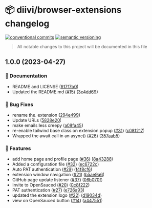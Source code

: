 # 📦 diivi/browser-extensions changelog

[![conventional commits](https://img.shields.io/badge/conventional%20commits-1.0.0-yellow.svg)](https://conventionalcommits.org)
[![semantic versioning](https://img.shields.io/badge/semantic%20versioning-2.0.0-green.svg)](https://semver.org)

> All notable changes to this project will be documented in this file

## 1.0.0 (2023-04-27)


### 📝 Documentation

* README and LICENSE ([917f7b0](https://github.com/diivi/browser-extensions/commit/917f7b0ba3000eee64e4344d9a21205512b3cc2e))
* Updated the README.md ([#15](https://github.com/diivi/browser-extensions/issues/15)) ([3e4dd69](https://github.com/diivi/browser-extensions/commit/3e4dd69c52477596bb5a2f5e4d4a1b46bbb981df))


### 🐛 Bug Fixes

*  rename the. extension ([294e499](https://github.com/diivi/browser-extensions/commit/294e499f1db5e4c9d094a620417c46287bfbfb06))
*  Update URLs ([5828e20](https://github.com/diivi/browser-extensions/commit/5828e204a00b9731e8d9075184b4c008f66c294b))
* make emails less creepy ([a08fa45](https://github.com/diivi/browser-extensions/commit/a08fa4510130f357e1d8be12536d20a84f7c1098))
* re-enable tailwind base class on extension popup ([#31](https://github.com/diivi/browser-extensions/issues/31)) ([c081217](https://github.com/diivi/browser-extensions/commit/c081217e778ad6b91352d2e7e6d1693a61ca2b8f))
* Wrapped the await call in an async() ([#26](https://github.com/diivi/browser-extensions/issues/26)) ([357aab5](https://github.com/diivi/browser-extensions/commit/357aab514ee1cbcd0e61c3220cff20c7c8a197be))


### 🍕 Features

* add home page and profile page ([#36](https://github.com/diivi/browser-extensions/issues/36)) ([8a43288](https://github.com/diivi/browser-extensions/commit/8a4328892d138a9f1eb92aa8a80b33a970659de0))
* Added a configuration file ([#32](https://github.com/diivi/browser-extensions/issues/32)) ([ec6722c](https://github.com/diivi/browser-extensions/commit/ec6722c360dfcdb5cc10cb2300448e1656d58456))
* Auto PAT authentication ([#29](https://github.com/diivi/browser-extensions/issues/29)) ([f4f8cf6](https://github.com/diivi/browser-extensions/commit/f4f8cf6d1749d9aa23d3011dd130047f884e3e0f))
* extension window navigation ([#21](https://github.com/diivi/browser-extensions/issues/21)) ([b5ae9a6](https://github.com/diivi/browser-extensions/commit/b5ae9a6e5d032b0ce2ab344b30f029598ca8608f))
* GitHub page update listener ([#37](https://github.com/diivi/browser-extensions/issues/37)) ([06b070f](https://github.com/diivi/browser-extensions/commit/06b070fbd1a39f043a640d3f6e3de278a880b983))
* Invite to OpenSauced ([#20](https://github.com/diivi/browser-extensions/issues/20)) ([0c8f222](https://github.com/diivi/browser-extensions/commit/0c8f22286475edeff53f9226f71e46bbb338287f))
* PAT authentication ([#27](https://github.com/diivi/browser-extensions/issues/27)) ([e726a93](https://github.com/diivi/browser-extensions/commit/e726a937684faf20c14530de14f22ba1116195af))
* updated the extension logo ([#22](https://github.com/diivi/browser-extensions/issues/22)) ([d19034d](https://github.com/diivi/browser-extensions/commit/d19034daaf40d322e2c400c65191caf3e5866e39))
* view on OpenSauced button ([#14](https://github.com/diivi/browser-extensions/issues/14)) ([a447551](https://github.com/diivi/browser-extensions/commit/a447551d46ea35dde6b674853ab55094728014c2))
